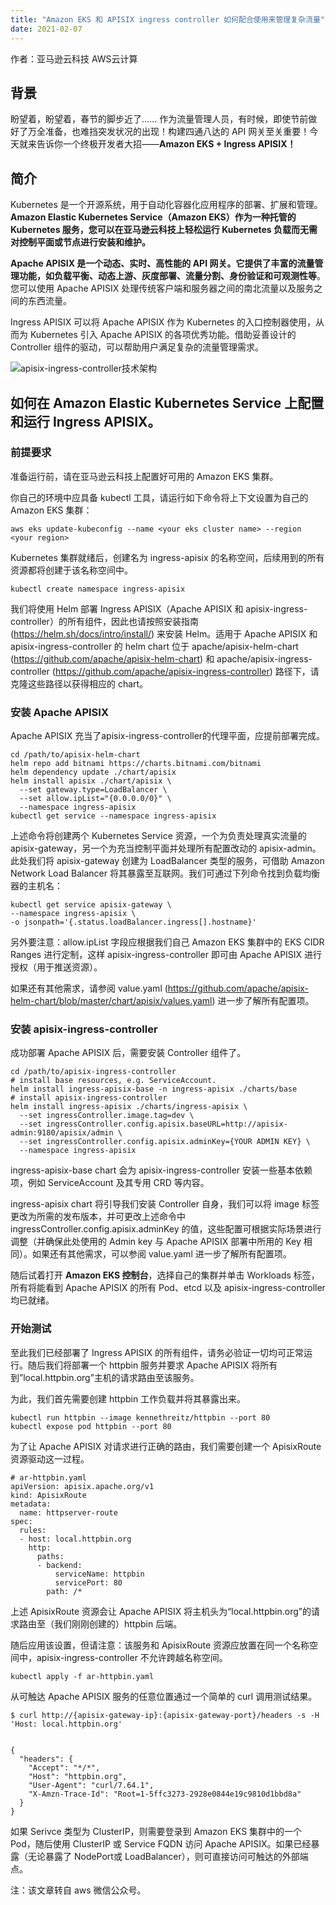 ```yaml
---
title: "Amazon EKS 和 APISIX ingress controller 如何配合使用来管理复杂流量"
date: 2021-02-07
---  
```


作者：亚马逊云科技 AWS云计算

## 背景

盼望着，盼望着，春节的脚步近了…… 作为流量管理人员，有时候，即使节前做好了万全准备，也难挡突发状况的出现！构建四通八达的 API 网关至关重要！今天就来告诉你一个终极开发者大招——**Amazon EKS + Ingress APISIX！**

## 简介

Kubernetes 是一个开源系统，用于自动化容器化应用程序的部署、扩展和管理。**Amazon Elastic Kubernetes Service（Amazon EKS）作为一种托管的 Kubernetes 服务，您可以在亚马逊云科技上轻松运行 Kubernetes 负载而无需对控制平面或节点进行安装和维护。**

**Apache APISIX 是一个动态、实时、高性能的 API 网关。它提供了丰富的流量管理功能，如负载平衡、动态上游、灰度部署、流量分割、身份验证和可观测性等**。您可以使用 Apache APISIX 处理传统客户端和服务器之间的南北流量以及服务之间的东西流量。

Ingress APISIX 可以将 Apache APISIX 作为 Kubernetes 的入口控制器使用，从而为 Kubernetes 引入 Apache APISIX 的各项优秀功能。借助妥善设计的 Controller 组件的驱动，可以帮助用户满足复杂的流量管理需求。

![apisix-ingress-controller技术架构](https://static.apiseven.com/202102/WechatIMG3731.jpeg)

## 如何在 Amazon Elastic Kubernetes Service 上配置和运行 Ingress APISIX。

### **前提要求**

准备运行前，请在亚马逊云科技上配置好可用的 Amazon EKS 集群。

你自己的环境中应具备 kubectl 工具，请运行如下命令将上下文设置为自己的 Amazon EKS 集群：

    aws eks update-kubeconfig --name <your eks cluster name> --region <your region>

Kubernetes 集群就绪后，创建名为 ingress-apisix 的名称空间，后续用到的所有资源都将创建于该名称空间中。

    kubectl create namespace ingress-apisix

我们将使用 Helm 部署 Ingress APISIX（Apache APISIX 和 apisix-ingress-controller）的所有组件，因此也请按照安装指南(https://helm.sh/docs/intro/install/)  来安装 Helm。适用于 Apache APISIX 和 apisix-ingress-controller 的 helm chart 位于 apache/apisix-helm-chart (https://github.com/apache/apisix-helm-chart) 和 apache/apisix-ingress-controller (https://github.com/apache/apisix-ingress-controller) 路径下，请克隆这些路径以获得相应的 chart。

### **安装 Apache APISIX**

Apache APISIX 充当了apisix-ingress-controller的代理平面，应提前部署完成。

    cd /path/to/apisix-helm-chart
    helm repo add bitnami https://charts.bitnami.com/bitnami
    helm dependency update ./chart/apisix
    helm install apisix ./chart/apisix \
      --set gateway.type=LoadBalancer \
      --set allow.ipList="{0.0.0.0/0}" \
      --namespace ingress-apisix
    kubectl get service --namespace ingress-apisix

上述命令将创建两个 Kubernetes Service 资源，一个为负责处理真实流量的 apisix-gateway，另一个为充当控制平面并处理所有配置改动的 apisix-admin。此处我们将 apisix-gateway 创建为 LoadBalancer 类型的服务，可借助 Amazon Network Load Balancer 将其暴露至互联网。我们可通过下列命令找到负载均衡器的主机名：

    kubectl get service apisix-gateway \
    --namespace ingress-apisix \
    -o jsonpath='{.status.loadBalancer.ingress[].hostname}'

另外要注意：allow.ipList 字段应根据我们自己 Amazon EKS 集群中的 EKS CIDR Ranges 进行定制，这样 apisix-ingress-controller 即可由 Apache APISIX 进行授权（用于推送资源）。

如果还有其他需求，请参阅 value.yaml (https://github.com/apache/apisix-helm-chart/blob/master/chart/apisix/values.yaml) 进一步了解所有配置项。

### **安装 apisix-ingress-controller**

成功部署 Apache APISIX 后，需要安装 Controller 组件了。

    cd /path/to/apisix-ingress-controller
    # install base resources, e.g. ServiceAccount.
    helm install ingress-apisix-base -n ingress-apisix ./charts/base
    # install apisix-ingress-controller
    helm install ingress-apisix ./charts/ingress-apisix \
      --set ingressController.image.tag=dev \
      --set ingressController.config.apisix.baseURL=http://apisix-admin:9180/apisix/admin \
      --set ingressController.config.apisix.adminKey={YOUR ADMIN KEY} \
      --namespace ingress-apisix

ingress-apisix-base chart 会为 apisix-ingress-controller 安装一些基本依赖项，例如 ServiceAccount 及其专用 CRD 等内容。

ingress-apisix chart 将引导我们安装 Controller 自身，我们可以将 image 标签更改为所需的发布版本，并可更改上述命令中 ingressController.config.apisix.adminKey 的值，这些配置可根据实际场景进行调整（并确保此处使用的 Admin key 与 Apache APISIX 部署中所用的 Key 相同）。如果还有其他需求，可以参阅 value.yaml 进一步了解所有配置项。

随后试着打开 **Amazon EKS 控制台**，选择自己的集群并单击 Workloads 标签，所有将能看到 Apache APISIX 的所有 Pod、etcd 以及 apisix-ingress-controller 均已就绪。

### **开始测试**

至此我们已经部署了 Ingress APISIX 的所有组件，请务必验证一切均可正常运行。随后我们将部署一个 httpbin 服务并要求 Apache APISIX 将所有到”local.httpbin.org”主机的请求路由至该服务。

为此，我们首先需要创建 httpbin 工作负载并将其暴露出来。

    kubectl run httpbin --image kennethreitz/httpbin --port 80
    kubectl expose pod httpbin --port 80

为了让 Apache APISIX 对请求进行正确的路由，我们需要创建一个 ApisixRoute 资源驱动这一过程。

    # ar-httpbin.yaml
    apiVersion: apisix.apache.org/v1
    kind: ApisixRoute
    metadata:
      name: httpserver-route
    spec:
      rules:
      - host: local.httpbin.org
        http:
          paths:
          - backend:
              serviceName: httpbin
              servicePort: 80
            path: /*

上述 ApisixRoute 资源会让 Apache APISIX 将主机头为“local.httpbin.org”的请求路由至（我们刚刚创建的）httpbin 后端。

随后应用该设置，但请注意：该服务和 ApisixRoute 资源应放置在同一个名称空间中，apisix-ingress-controller 不允许跨越名称空间。

    kubectl apply -f ar-httpbin.yaml

从可触达 Apache APISIX 服务的任意位置通过一个简单的 curl 调用测试结果。

    $ curl http://{apisix-gateway-ip}:{apisix-gateway-port}/headers -s -H 'Host: local.httpbin.org'


    {
      "headers": {
        "Accept": "*/*",
        "Host": "httpbin.org",
        "User-Agent": "curl/7.64.1",
        "X-Amzn-Trace-Id": "Root=1-5ffc3273-2928e0844e19c9810d1bbd8a"
      }
    }

如果 Serivce 类型为 ClusterIP，则需要登录到 Amazon EKS 集群中的一个 Pod，随后使用 ClusterIP 或 Service FQDN 访问 Apache APISIX。如果已经暴露（无论暴露了 NodePort或 LoadBalancer），则可直接访问可触达的外部端点。

注：该文章转自 aws 微信公众号。
